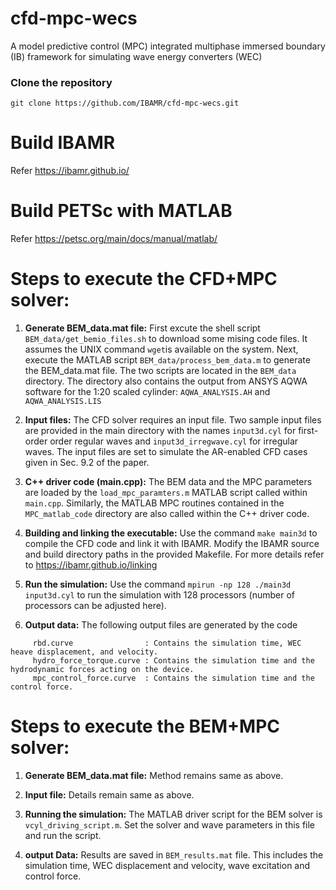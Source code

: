 # cfd-mpc-wecs
A model predictive control (MPC) integrated multiphase immersed boundary (IB) framework for simulating wave energy converters (WEC) 

### Clone the repository

```
git clone https://github.com/IBAMR/cfd-mpc-wecs.git
```

# Build IBAMR 
Refer https://ibamr.github.io/

# Build PETSc with MATLAB
Refer https://petsc.org/main/docs/manual/matlab/ 

# Steps to execute the CFD+MPC solver:

1) **Generate BEM_data.mat file:** First excute the shell script `BEM_data/get_bemio_files.sh` to download some mising code files. It assumes the UNIX command `wget`is available on the system.  Next, execute the MATLAB script `BEM_data/process_bem_data.m`  to generate the BEM_data.mat file. The two scripts are located in the `BEM_data` directory. The directory also contains the output from ANSYS AQWA software for the 1:20 scaled cylinder: `AQWA_ANALYSIS.AH` and `AQWA_ANALYSIS.LIS` 

2) **Input files:** The CFD solver requires an input file. Two sample input files are provided in the main directory with the names `input3d.cyl` for first-order order regular waves and `input3d_irregwave.cyl` for irregular waves. The input files are set to simulate the AR-enabled CFD cases given in Sec. 9.2 of the paper.

3) **C++ driver code (main.cpp):** The BEM data and the MPC parameters are loaded by the `load_mpc_paramters.m` MATLAB script called within `main.cpp`. Similarly, the MATLAB MPC routines contained in the `MPC_matlab_code` directory are also called within the C++ driver code.   

3) **Building and linking the executable:** Use the command `make main3d` to compile the CFD code and link it with IBAMR. Modify the IBAMR source and build directory paths in the provided Makefile. For more details refer to https://ibamr.github.io/linking

4) **Run the simulation:** Use the command `mpirun -np 128 ./main3d input3d.cyl` to run the simulation with 128 processors (number of processors can be adjusted here). 

5) **Output data:** The following output files are generated by the code 

```
     rbd.curve                : Contains the simulation time, WEC heave displacement, and velocity.
     hydro_force_torque.curve : Contains the simulation time and the hydrodynamic forces acting on the device.
     mpc_control_force.curve  : Contains the simulation time and the control force.
```


# Steps to execute the BEM+MPC solver:

1) **Generate BEM_data.mat file:** Method remains same as above.

2) **Input file:** Details remain same as above.

3) **Running the simulation:** The MATLAB driver script for the BEM solver is `vcyl_driving_script.m`. Set the solver and wave parameters in this file and run the script.

4) **output Data:** Results are saved in `BEM_results.mat` file. This includes the simulation time, WEC displacement and velocity, wave excitation and control force.
